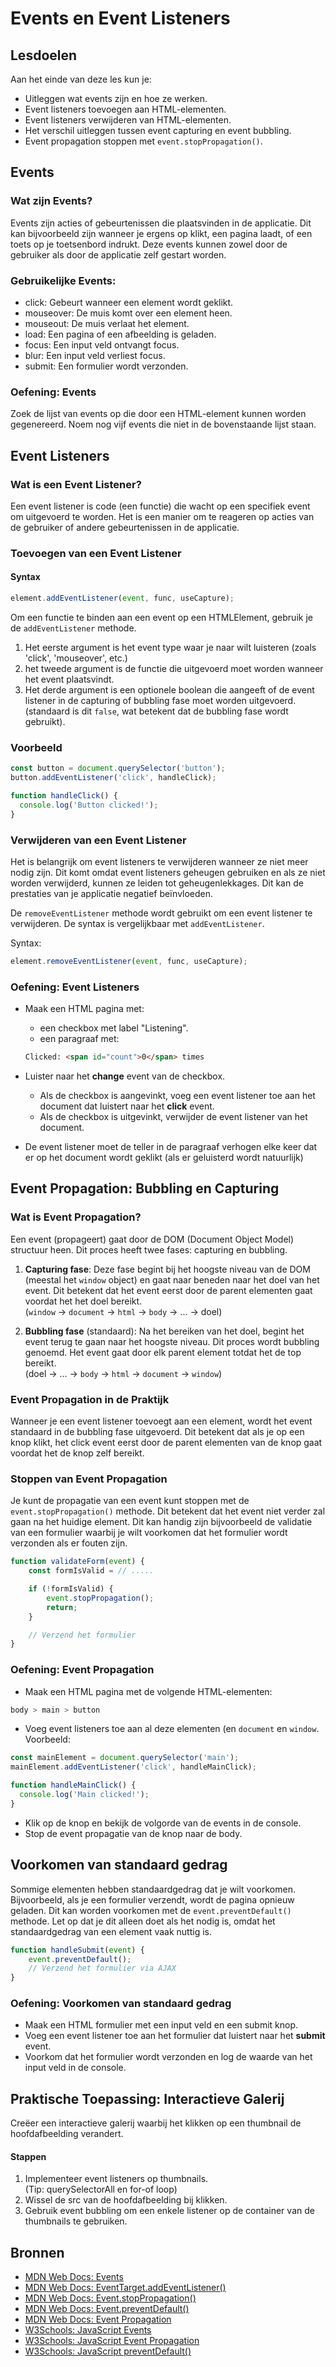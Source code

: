 # Events en Event Listeners

## Lesdoelen
Aan het einde van deze les kun je:
- Uitleggen wat events zijn en hoe ze werken.
- Event listeners toevoegen aan HTML-elementen.
- Event listeners verwijderen van HTML-elementen.
- Het verschil uitleggen tussen event capturing en event bubbling.
- Event propagation stoppen met `event.stopPropagation()`.

## Events

### Wat zijn Events?
Events zijn acties of gebeurtenissen die plaatsvinden in de applicatie. 
Dit kan bijvoorbeeld zijn wanneer je ergens op klikt, een pagina laadt, of een toets op je toetsenbord indrukt. 
Deze events kunnen zowel door de gebruiker als door de applicatie zelf gestart worden.

### Gebruikelijke Events:
- click: Gebeurt wanneer een element wordt geklikt.
- mouseover: De muis komt over een element heen.
- mouseout: De muis verlaat het element.
- load: Een pagina of een afbeelding is geladen.
- focus: Een input veld ontvangt focus.
- blur: Een input veld verliest focus.
- submit: Een formulier wordt verzonden.

### Oefening: Events
Zoek de lijst van events op die door een HTML-element kunnen worden gegenereerd. Noem nog vijf events die niet in de bovenstaande lijst staan.

## Event Listeners

### Wat is een Event Listener?
Een event listener is code (een functie) die wacht op een specifiek event om uitgevoerd te worden.
Het is een manier om te reageren op acties van de gebruiker of andere gebeurtenissen in de applicatie.

### Toevoegen van een Event Listener

#### Syntax
```javascript 
element.addEventListener(event, func, useCapture);
```

Om een functie te binden aan een event op een HTMLElement, gebruik je de `addEventListener` methode.
1. Het eerste argument is het event type waar je naar wilt luisteren (zoals 'click', 'mouseover', etc.)
2. het tweede argument is de functie die uitgevoerd moet worden wanneer het event plaatsvindt.
3. Het derde argument is een optionele boolean die aangeeft of de event listener in de capturing of bubbling fase moet worden uitgevoerd. (standaard is dit `false`, wat betekent dat de bubbling fase wordt gebruikt).

### Voorbeeld
```javascript
const button = document.querySelector('button');
button.addEventListener('click', handleClick);

function handleClick() {
  console.log('Button clicked!');
}
```

### Verwijderen van een Event Listener
Het is belangrijk om event listeners te verwijderen wanneer ze niet meer nodig zijn. Dit komt omdat event listeners geheugen gebruiken en als ze niet worden verwijderd, kunnen ze leiden tot geheugenlekkages. Dit kan de prestaties van je applicatie negatief beïnvloeden.

De `removeEventListener` methode wordt gebruikt om een event listener te verwijderen. De syntax is vergelijkbaar met `addEventListener`.

Syntax: 
```javascript
element.removeEventListener(event, func, useCapture);
```

### Oefening: Event Listeners
- Maak een HTML pagina met:
  - een checkbox met label "Listening".
  - een paragraaf met:
  ```html
  Clicked: <span id="count">0</span> times
  ```   
- Luister naar het **change** event van de checkbox.
  - Als de checkbox is aangevinkt, voeg een event listener toe aan het document dat luistert naar het **click** event. 
  - Als de checkbox is uitgevinkt, verwijder de event listener van het document.

- De event listener moet de teller in de paragraaf verhogen elke keer dat er op het document wordt geklikt (als er geluisterd wordt natuurlijk)

## Event Propagation: Bubbling en Capturing

### Wat is Event Propagation?
Een event (propageert) gaat door de DOM (Document Object Model) structuur heen. Dit proces heeft twee fases: capturing en bubbling.

1. **Capturing fase**: Deze fase begint bij het hoogste niveau van de DOM (meestal het `window` object) en gaat naar beneden naar het doel van het event. Dit betekent dat het event eerst door de parent elementen gaat voordat het het doel bereikt.   
(`window` -> `document` -> `html` -> `body` -> ... -> doel)

2. **Bubbling fase** (standaard): Na het bereiken van het doel, begint het event terug te gaan naar het hoogste niveau. Dit proces wordt bubbling genoemd. Het event gaat door elk parent element totdat het de top bereikt.  
(doel -> ... -> `body` -> `html` -> `document` -> `window`)

### Event Propagation in de Praktijk
Wanneer je een event listener toevoegt aan een element, wordt het event standaard in de bubbling fase uitgevoerd. Dit betekent dat als je op een knop klikt, het click event eerst door de parent elementen van de knop gaat voordat het de knop zelf bereikt.

### Stoppen van Event Propagation
Je kunt de propagatie van een event kunt stoppen met de `event.stopPropagation()` methode. Dit betekent dat het event niet verder zal gaan na het huidige element. Dit kan handig zijn bijvoorbeeld de validatie van een formulier waarbij je wilt voorkomen dat het formulier wordt verzonden als er fouten zijn.

```javascript
function validateForm(event) {
    const formIsValid = // .....

    if (!formIsValid) {
        event.stopPropagation();
        return;
    }

    // Verzend het formulier
}
```

### Oefening: Event Propagation
- Maak een HTML pagina met de volgende HTML-elementen:
```css
body > main > button
```
- Voeg event listeners toe aan al deze elementen (en ```document``` en ```window```.  
Voorbeeld:
```javascript
const mainElement = document.querySelector('main');
mainElement.addEventListener('click', handleMainClick);

function handleMainClick() {
  console.log('Main clicked!');
}
```
- Klik op de knop en bekijk de volgorde van de events in de console.
- Stop de event propagatie van de knop naar de body.

## Voorkomen van standaard gedrag
Sommige elementen hebben standaardgedrag dat je wilt voorkomen. Bijvoorbeeld, als je een formulier verzendt, wordt de pagina opnieuw geladen. Dit kan worden voorkomen met de `event.preventDefault()` methode. Let op dat je dit alleen doet als het nodig is, omdat het standaardgedrag van een element vaak nuttig is.

```javascript
function handleSubmit(event) {
    event.preventDefault();
    // Verzend het formulier via AJAX
}
```

### Oefening: Voorkomen van standaard gedrag
- Maak een HTML formulier met een input veld en een submit knop.
- Voeg een event listener toe aan het formulier dat luistert naar het **submit** event.
- Voorkom dat het formulier wordt verzonden en log de waarde van het input veld in de console.

## Praktische Toepassing: Interactieve Galerij
Creëer een interactieve galerij waarbij het klikken op een thumbnail de hoofdafbeelding verandert.

#### Stappen
1. Implementeer event listeners op thumbnails.  
   (Tip: querySelectorAll en for-of loop)
2. Wissel de src van de hoofdafbeelding bij klikken.
3. Gebruik event bubbling om een enkele listener op de container van de thumbnails te gebruiken.

## Bronnen
- [MDN Web Docs: Events](https://developer.mozilla.org/en-US/docs/Web/Events)
- [MDN Web Docs: EventTarget.addEventListener()](https://developer.mozilla.org/en-US/docs/Web/API/EventTarget/addEventListener)
- [MDN Web Docs: Event.stopPropagation()](https://developer.mozilla.org/en-US/docs/Web/API/Event/stopPropagation)
- [MDN Web Docs: Event.preventDefault()](https://developer.mozilla.org/en-US/docs/Web/API/Event/preventDefault)
- [MDN Web Docs: Event Propagation](https://developer.mozilla.org/en-US/docs/Learn/JavaScript/Building_blocks/Events#event_propagation)
- [W3Schools: JavaScript Events](https://www.w3schools.com/js/js_events.asp)
- [W3Schools: JavaScript Event Propagation](https://www.w3schools.com/js/js_events.asp)
- [W3Schools: JavaScript preventDefault()](https://www.w3schools.com/jsref/event_preventdefault.asp)